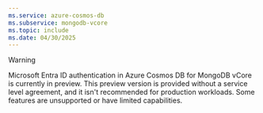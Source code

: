 ```yaml
---
ms.service: azure-cosmos-db
ms.subservice: mongodb-vcore
ms.topic: include
ms.date: 04/30/2025
---
```


> [!WARNING]
> Microsoft Entra ID authentication in Azure Cosmos DB for MongoDB vCore is currently in preview. This preview version is provided without a service level agreement, and it isn't recommended for production workloads. Some features are unsupported or have limited capabilities.
